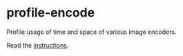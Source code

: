 # profile-encode

Profile usage of time and space of various image encoders.

Read the [instructions](https://uwarg-docs.atlassian.net/l/cp/rZGR3HPF).
